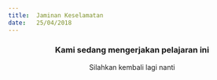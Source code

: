 ```yaml
---
title:  Jaminan Keselamatan
date:   25/04/2018
---
```


### <center>Kami sedang mengerjakan pelajaran ini</center>
<center>Silahkan kembali lagi nanti</center>